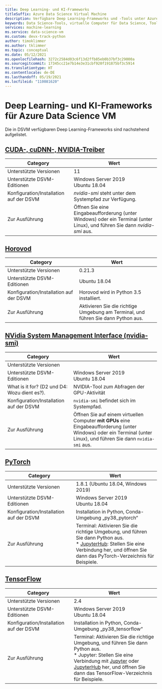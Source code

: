 ```yaml
---
title: Deep Learning- und KI-Frameworks
titleSuffix: Azure Data Science Virtual Machine
description: Verfügbare Deep Learning-Frameworks und -Tools unter Azure Data Science Virtual Machine
keywords: Data Science-Tools, virtuelle Computer für Data Science, Tools für Data Science, Linux Data Science
services: machine-learning
ms.service: data-science-vm
ms.custom: devx-track-python
author: timoklimmer
ms.author: tklimmer
ms.topic: conceptual
ms.date: 05/12/2021
ms.openlocfilehash: 3272c2584d03c6f13d2ffb85eb0b37bf3c29000a
ms.sourcegitcommit: 17345cc21e7b14e3e31cbf920f191875bf3c5914
ms.translationtype: HT
ms.contentlocale: de-DE
ms.lasthandoff: 05/19/2021
ms.locfileid: "110081620"
---
```

# <a name="deep-learning-and-ai-frameworks-for-the-azure-data-science-vm"></a>Deep Learning- und KI-Frameworks für Azure Data Science VM
Die in DSVM verfügbaren Deep Learning-Frameworks sind nachstehend aufgelistet.


## <a name="cuda-cudnn-nvidia-driver"></a>[CUDA-, cuDNN-, NVIDIA-Treiber](https://developer.nvidia.com/cuda-toolkit)

| Category | Wert |
|--|--|
| Unterstützte Versionen | 11 |
| Unterstützte DSVM-Editionen | Windows Server 2019<br>Ubuntu 18.04 |
| Konfiguration/Installation auf der DSVM | _nvidia-smi_ steht unter dem Systempfad zur Verfügung. |
| Zur Ausführung | Öffnen Sie eine Eingabeaufforderung (unter Windows) oder ein Terminal (unter Linux), und führen Sie dann _nvidia-smi_ aus. |
## <a name="horovod"></a>[Horovod](https://github.com/uber/horovod)

| Category | Wert |
| ------------- | ------------- |
| Unterstützte Versionen | 0.21.3|
| Unterstützte DSVM-Editionen      | Ubuntu 18.04 |
| Konfiguration/Installation auf der DSVM  | Horovod wird in Python 3.5 installiert. |
| Zur Ausführung      | Aktivieren Sie die richtige Umgebung am Terminal, und führen Sie dann Python aus. |


## <a name="nvidia-system-management-interface-nvidia-smi"></a>[NVidia System Management Interface (nvidia-smi)](https://developer.nvidia.com/nvidia-system-management-interface)

| Category | Wert |
|--|--|
| Unterstützte Versionen |  |
| Unterstützte DSVM-Editionen | Windows Server 2019<br>Ubuntu 18.04 |
| What is it for? (D2 und D4: Wozu dient es?). | NVIDIA-Tool zum Abfragen der GPU-Aktivität |
| Konfiguration/Installation auf der DSVM | `nvidia-smi` befindet sich im Systempfad. |
| Zur Ausführung | Öffnen Sie auf einem virtuellen Computer **mit GPUs** eine Eingabeaufforderung (unter Windows) oder ein Terminal (unter Linux), und führen Sie dann `nvidia-smi` aus. |

## <a name="pytorch"></a>[PyTorch](https://pytorch.org/)

| Category | Wert |
|--|--|
| Unterstützte Versionen | 1.8.1 (Ubuntu 18.04, Windows 2019) |
| Unterstützte DSVM-Editionen | Windows Server 2019<br>Ubuntu 18.04 |
| Konfiguration/Installation auf der DSVM | Installation in Python, Conda-Umgebung „py38_pytorch“ |
| Zur Ausführung | Terminal: Aktivieren Sie die richtige Umgebung, und führen Sie dann Python aus.<br/>* [JupyterHub](dsvm-ubuntu-intro.md#how-to-access-the-ubuntu-data-science-virtual-machine): Stellen Sie eine Verbindung her, und öffnen Sie dann das PyTorch-Verzeichnis für Beispiele. |

## <a name="tensorflow"></a>[TensorFlow](https://www.tensorflow.org/)

| Category | Wert |
|--|--|
| Unterstützte Versionen | 2.4 |
| Unterstützte DSVM-Editionen | Windows Server 2019<br>Ubuntu 18.04 |
| Konfiguration/Installation auf der DSVM | Installation in Python, Conda-Umgebung „py38_tensorflow“ |
| Zur Ausführung | Terminal: Aktivieren Sie die richtige Umgebung, und führen Sie dann Python aus. <br/> * Jupyter: Stellen Sie eine Verbindung mit [Jupyter](provision-vm.md) oder [JupyterHub](dsvm-ubuntu-intro.md#how-to-access-the-ubuntu-data-science-virtual-machine) her, und öffnen Sie dann das TensorFlow-Verzeichnis für Beispiele. |
